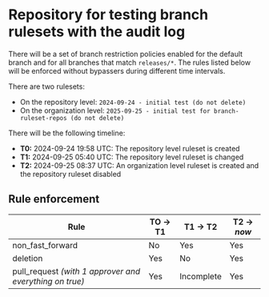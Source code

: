# Repository for testing branch rulesets with the audit log

There will be a set of branch restriction policies enabled for the default branch and for all branches that match `releases/*`. The rules listed below will be enforced without bypassers during different time intervals.

There are two rulesets:

* On the repository level: `2024-09-24 - initial test (do not delete)`
* On the organization level: `2025-09-25 - initial test for branch-ruleset-repos (do not delete)`

There will be the following timeline:

* **T0:** 2024-09-24 19:58 UTC: The repository level ruleset is created
* **T1:** 2024-09-25 05:40 UTC: The repository level ruleset is changed
* **T2:** 2024-09-25 08:37 UTC: An organization level ruleset is created and the repository ruleset disabled

## Rule enforcement

| Rule                                                    | TO -> T1 | T1 -> T2   | T2 -> _now_  |
|----------------------------------------                 | ---------|----------  |--------------|
| non_fast_forward                                        | No       | Yes        | Yes          |
| deletion                                                | Yes      | No         | Yes          |
| pull_request _(with 1 approver and everything on true)_ | Yes      | Incomplete | Yes          | 

